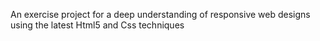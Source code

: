 An exercise project for a deep understanding of responsive web designs
using the latest Html5 and Css techniques
 
